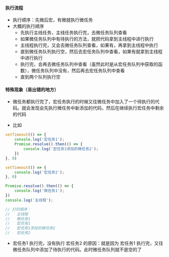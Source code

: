 #### 执行流程
- 执行顺序：先微后宏，有微就执行微任务
- 大概的执行顺序
  - 先执行主线任务，主线任务执行完，去微任务队列查看
  - 如果微任务队列中有待执行的方法，就把代码拿到主线程中进行执行
  - 主线程执行完，又会去微任务队列查看，如果有，再拿到主线程中执行
  - 直到微任务队列执行空，然后去宏任务队列中查看，如果有就拿到主线程中进行执行
  - 执行完，会再去微任务队列中查看（虽然此时是从宏任务队列中获取的函数），微任务队列中没有，然后再去宏任务队列中查看
  - 直到两个队列执行空


#### 特殊现象（易出错的地方）
- 微任务都执行完了，宏任务执行的时候又往微任务中加入了一个待执行的代码。就会发现会先执行微任务中新添加的代码，然后在继续执行宏任务中剩余的代码

- 比如
```js
setTimeout(() => {
    console.log('宏任务1');
    Promise.resolve().then(() => {
        console.log('宏任务1添加的微任务2');
    })
}, 0)

setTimeout(() => {
    console.log('宏任务2');
}, 0)

Promise.resolve().then(() => {
    console.log('微任务1');
})
console.log('主线程');

// 打印顺序：
//   主线程
//   微任务1
//   宏任务1
//   宏任务1添加的微任务2
//   宏任务2
```

- 宏任务1 执行完，没有执行 宏任务2 的原因：就是因为 宏任务1 执行完，又往微任务队列中添加了待执行的代码。此时微任务队列就不是空的了